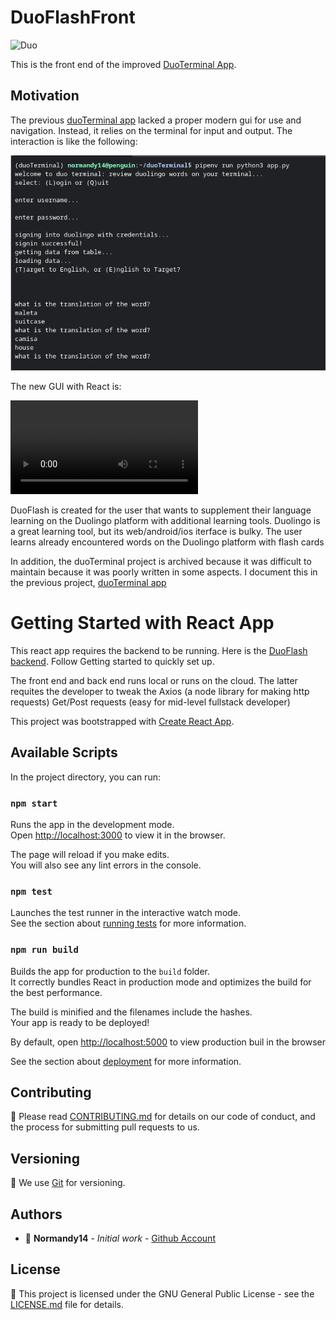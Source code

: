 # DuoFlashFront

![Duo](https://vignette.wikia.nocookie.net/duolingo/images/b/be/Duo_2019.png/revision/latest?cb=20190307143704)

This is the front end of the improved [DuoTerminal App](https://github.com/normandy14/duoTerminal).

## Motivation

The previous [duoTerminal app](https://github.com/normandy14/duoTerminal) lacked a proper modern gui for use and navigation. Instead, it relies on the terminal for input and output. The interaction is like the following:

![App](https://github.com/normandy14/duoTerminal/blob/master/doc/screenshot.png?raw=true)

The new GUI with React is:

![App2](https://github.com/normandy14/duoFlashFront/blob/master/screenRecord.webm.mov)

DuoFlash is created for the user that wants to supplement their language learning on the Duolingo platform with additional learning tools. Duolingo is a great learning tool, but its web/android/ios iterface is bulky. The user learns already encountered words on the Duolingo platform with flash cards

In addition, the duoTerminal project is archived because it was difficult to maintain because it was poorly written in some aspects. I document this in the previous project, [duoTerminal app](https://github.com/normandy14/duoTerminal)

# Getting Started with React App

This react app requires the backend to be running. Here is the [DuoFlash backend](https://github.com/normandy14/duoFlashBack). Follow Getting started to quickly set up.

The front end and back end runs local or runs on the cloud. The latter requites the developer to tweak the Axios (a node library for making http requests) Get/Post requests (easy for mid-level fullstack developer)

This project was bootstrapped with [Create React App](https://github.com/facebook/create-react-app).

## Available Scripts

In the project directory, you can run:

### `npm start`

Runs the app in the development mode.\
Open [http://localhost:3000](http://localhost:3000) to view it in the browser.

The page will reload if you make edits.\
You will also see any lint errors in the console.

### `npm test`

Launches the test runner in the interactive watch mode.\
See the section about [running tests](https://facebook.github.io/create-react-app/docs/running-tests) for more information.

### `npm run build`

Builds the app for production to the `build` folder.\
It correctly bundles React in production mode and optimizes the build for the best performance.

The build is minified and the filenames include the hashes.\
Your app is ready to be deployed!

By default, open [http://localhost:5000](http://localhost:5000) to view production buil in the browser

See the section about [deployment](https://facebook.github.io/create-react-app/docs/deployment) for more information.

## Contributing

:newspaper: Please read [CONTRIBUTING.md](https://gist.github.com/PurpleBooth/b24679402957c63ec426) for details on our code of conduct, and the process for submitting pull requests to us.

## Versioning

:card_index: We use [Git](https://gist.github.com/derhuerst/1b15ff4652a867391f03) for versioning.

## Authors

* :ocean: **Normandy14** - *Initial work* - [Github Account](https://github.com/Normandy14)

## License

:newspaper: This project is licensed under the GNU General Public License - see the [LICENSE.md](LICENSE.md) file for details.

<!--

## Acknowledgments

* Hat tip to anyone whose code was used
* Inspiration
* etc

-->
